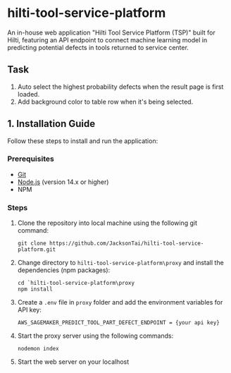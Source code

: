 # hilti-tool-service-platform

An in-house web application "Hilti Tool Service Platform (TSP)" built for Hilti, featuring an API endpoint to connect machine learning model in predicting potential defects in tools returned to service center.

## Task
1) Auto select the highest probability defects when the result page is first loaded.
2) Add background color to table row when it's being selected.

## **1. Installation Guide**
Follow these steps to install and run the application:
### Prerequisites
- [Git](https://git-scm.com/)
- [Node.js](https://nodejs.org/en) (version 14.x or higher)
- NPM

### Steps
1. Clone the repository into local machine using the following git command:
    ```
    git clone https://github.com/JacksonTai/hilti-tool-service-platform.git
    ```

2. Change directory to `hilti-tool-service-platform\proxy` and install the dependencies (npm packages):
    ```
    cd `hilti-tool-service-platform\proxy
    npm install
    ```
    
3. Create a `.env` file in `proxy` folder and add the environment variables for API key:
    ```
    AWS_SAGEMAKER_PREDICT_TOOL_PART_DEFECT_ENDPOINT = {your api key}
    ```
    
4. Start the proxy server using the following commands:
    ```
    nodemon index
    ```

5. Start the web server on your localhost
